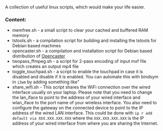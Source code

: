 A collection of useful linux scripts, which would make your life easier.

### Content:
* memfree.sh - a small script to clear your cached and buffered RAM memory
* tstools.sh - a compilation script for building and installing the tstools for Debian based machines
* opencaster.sh - a compilation and installation script for Debian based distribution of [Opencaster](http://www.avalpa.com/the-key-values/15-free-software/33-opencaster "Opencaster Official Webpage")
* twopass_ffmpeg.sh - a script for 2-pass encoding of input mxf file which creates an output mp4 file
* toggle_touchpad.sh - a script to enable the touchpad in case it is disabled and disable if it is enabled. You can automate this with bindsym in `i3wm` by adding something like" 
* share_wifi.sh - This script shares the WiFi connection over the wired interface usually on your laptop. Please note that you need to change the lan_iface to point to the address of your wired interface and wlan_iface to the port name of your wireless interface. You also need to configure the gateway on the connected device to point to the IP address of the wired LAN interface. This could be done with `ip r add default via XXX.XXX.XXX.XXX` where the `XXX.XXX.XXX.XXX` is the IP address of your wired interface from where you are sharing the Internet. 
